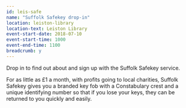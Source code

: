 ```yaml
---
id: leis-safe
name: "Suffolk Safekey drop-in"
location: leiston-library
location-text: Leiston Library
event-start-date: 2018-07-10
event-start-time: 1000
event-end-time: 1100
breadcrumb: y
---
```


Drop in to find out about and sign up with the Suffolk Safekey service.

For as little as £1 a month, with profits going to local charities, Suffolk Safekey gives you a branded key fob with a Constabulary crest and a unique identifying number so that if you lose your keys, they can be returned to you quickly and easily.
